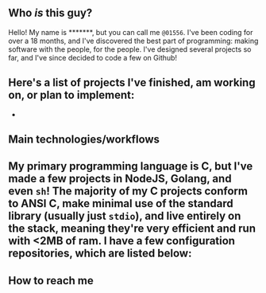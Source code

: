 ## Who _is_ this guy?
Hello! My name is *******, but you can call me `@01556`. I've been coding for over a 18 months, and I've discovered the best part of programming: making software with the people, for the people. I've designed several projects so far, and I've since decided to code a few on Github!

## Here's a list of projects I've finished, am working on, or plan to implement:
- 

## Main technologies/workflows
My primary programming language is C, but I've made a few projects in NodeJS, Golang, and even `sh`! The majority of my C projects conform to ANSI C, make minimal use of the standard library (usually just `stdio`), and live entirely on the stack, meaning they're very efficient and run with <2MB of ram. I have a few configuration repositories, which are listed below:
-

## How to reach me
